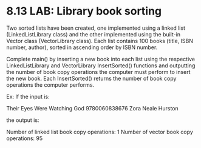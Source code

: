 # 8.13 LAB: Library book sorting

Two sorted lists have been created, one implemented using a linked list (LinkedListLibrary class) and the other implemented using the built-in Vector class (VectorLibrary class). Each list contains 100 books (title, ISBN number, author), sorted in ascending order by ISBN number.

Complete main() by inserting a new book into each list using the respective LinkedListLibrary and VectorLibrary InsertSorted() functions and outputting the number of book copy operations the computer must perform to insert the new book. Each InsertSorted() returns the number of book copy operations the computer performs.

Ex: If the input is:

Their Eyes Were Watching God
9780060838676
Zora Neale Hurston

the output is:

Number of linked list book copy operations: 1
Number of vector book copy operations: 95
